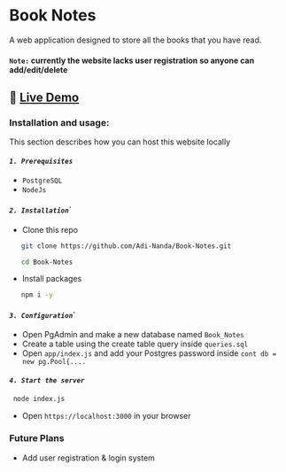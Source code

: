 # Book Notes
A web application designed to store all the books that you have read.

#### `Note:` currently the website lacks user registration so anyone can add/edit/delete

## 🔗 [Live Demo](https://book-notes-flame.vercel.app/)

### Installation and usage:
This section describes how you can host this website locally

#### ***`1. Prerequisites`***
* `PostgreSQL`
* `NodeJs`

#### ***`2. Installation`***`
* Clone this repo
```bash
   git clone https://github.com/Adi-Nanda/Book-Notes.git
```
``` bash
   cd Book-Notes
```

* Install packages
```bash
   npm i -y
```

#### ***`3. Configuration`***`
* Open PgAdmin and make a new database named `Book_Notes`
* Create a table using the create table query inside `queries.sql`
* Open `app/index.js` and add your Postgres password inside `cont db = new pg.Pool{....`

#### ***`4. Start the server`***
```bash
 node index.js
```
* Open `https://localhost:3000` in your browser

### Future Plans
* Add user registration & login system
